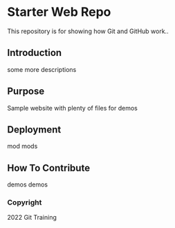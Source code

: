 # Starter Web Repo

This repository is for showing how Git and GitHub work..

## Introduction

some more descriptions

## Purpose

Sample website with plenty of files for demos


## Deployment

mod mods

## How To Contribute

demos demos

### Copyright

2022 Git Training